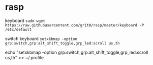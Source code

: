 # rasp

keyboard
```sudo wget https://raw.githubusercontent.com/grit0/rasp/master/keyboard -P /etc/default```

switch keyboard 
```setxkbmap -option grp:switch,grp:alt_shift_toggle,grp_led:scroll us,th```

echo "setxkbmap -option grp:switch,grp:alt_shift_toggle,grp_led:scroll us,th" >> ~/.profile
